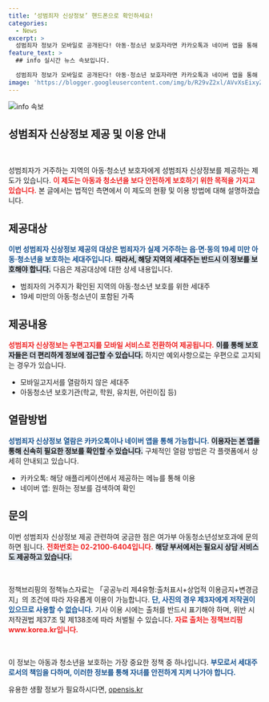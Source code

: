 ```yaml
---
title: ‘성범죄자 신상정보’ 핸드폰으로 확인하세요! 
categories:
  - News
excerpt: >
  성범죄자 정보가 모바일로 공개된다! 아동·청소년 보호자라면 카카오톡과 네이버 앱을 통해 신상정보를 실시간으로 확인할 수 있는 기회를 놓치지 마세요! 안전을 위한 새로운 소식이 궁금하다면 클릭!
feature_text: >
  ## info 실시간 뉴스 속보입니다.

  성범죄자 정보가 모바일로 공개된다! 아동·청소년 보호자라면 카카오톡과 네이버 앱을 통해 신상정보를 실시간으로 확인할 수 있는 기회를 놓치지 마세요! 안전을 위한 새로운 소식이 궁금하다면 클릭!
image: 'https://blogger.googleusercontent.com/img/b/R29vZ2xl/AVvXsEixyZcFfHzMRdzZMjFBmAUKJYCLCGyLL1o632UiGVXcaFdKo_bkvkuCioo0uUKlGfBVcT3P84aROyZIXSBEx3Aw5nCQ3pTgDom1WDC4m8eifvWiAmWEEVb4x6G_l8C0QH225ldMjyaFvpxGEBGNO37VmDTDMHGhJPq73UglMfDca1-0aw/s1600/blogspot.png'
---
```


<p><img src="https://blogger.googleusercontent.com/img/b/R29vZ2xl/AVvXsEixyZcFfHzMRdzZMjFBmAUKJYCLCGyLL1o632UiGVXcaFdKo_bkvkuCioo0uUKlGfBVcT3P84aROyZIXSBEx3Aw5nCQ3pTgDom1WDC4m8eifvWiAmWEEVb4x6G_l8C0QH225ldMjyaFvpxGEBGNO37VmDTDMHGhJPq73UglMfDca1-0aw/s1600/blogspot.png" alt="info 속보" /></p>

<h2 data-ke-size="size26">성범죄자 신상정보 제공 및 이용 안내</h2>

<p data-ke-size="size16">&nbsp;</p>

<p>성범죄자가 거주하는 지역의 아동·청소년 보호자에게 성범죄자 신상정보를 제공하는 제도가 있습니다. <b><span style="color: #ee2323;">이 제도는 아동과 청소년을 보다 안전하게 보호하기 위한 목적을 가지고 있습니다.</span></b> 본 글에서는 법적인 측면에서 이 제도의 현황 및 이용 방법에 대해 설명하겠습니다.</p>

<h2 data-ke-size="size26">제공대상</h2>

<p><b><span style="color: #1a5490;">이번 성범죄자 신상정보 제공의 대상은 범죄자가 실제 거주하는 읍·면·동의 19세 미만 아동·청소년을 보호하는 세대주입니다.</span></b> <b><span style="background-color: #21538527;">따라서, 해당 지역의 세대주는 반드시 이 정보를 보호해야 합니다.</span></b> 다음은 제공대상에 대한 상세 내용입니다.</p>

<ul>
    <li>범죄자의 거주지가 확인된 지역의 아동·청소년 보호를 위한 세대주</li>
    <li>19세 미만의 아동·청소년이 포함된 가족</li>
</ul>

<h2 data-ke-size="size26">제공내용</h2>

<p><b><span style="color: #ee2323;">성범죄자 신상정보는 우편고지를 모바일 서비스로 전환하여 제공됩니다.</span></b> <b><span style="background-color: #21538527;">이를 통해 보호자들은 더 편리하게 정보에 접근할 수 있습니다.</span></b> 하지만 예외사항으로는 우편으로 고지되는 경우가 있습니다.</p>

<ul>
    <li>모바일고지서를 열람하지 않은 세대주</li>
    <li>아동청소년 보호기관(학교, 학원, 유치원, 어린이집 등)</li>
</ul>

<h2 data-ke-size="size26">열람방법</h2>

<p><b><span style="color: #1a5490;">성범죄자 신상정보 열람은 카카오톡이나 네이버 앱을 통해 가능합니다.</span></b> <b><span style="background-color: #21538527;">이용자는 본 앱을 통해 신속히 필요한 정보를 확인할 수 있습니다.</span></b> 구체적인 열람 방법은 각 플랫폼에서 상세히 안내되고 있습니다.</p>

<ul>
<li>카카오톡: 해당 애플리케이션에서 제공하는 메뉴를 통해 이용</li>
<li>네이버 앱: 원하는 정보를 검색하여 확인</li>
</ul>

<h2 data-ke-size="size26">문의</h2>

<p>이번 성범죄자 신상정보 제공 관련하여 궁금한 점은 여가부 아동청소년성보호과에 문의하면 됩니다. <b><span style="color: #ee2323;">전화번호는 02-2100-6404입니다.</span></b> <b><span style="background-color: #21538527;">해당 부서에서는 필요시 상담 서비스도 제공하고 있습니다.</span></b></p>

<p data-ke-size="size16">&nbsp;</p>

<p>정책브리핑의 정책뉴스자료는 「공공누리 제4유형:출처표시+상업적 이용금지+변경금지」의 조건에 따라 자유롭게 이용이 가능합니다. <b><span style="color: #1a5490;">단, 사진의 경우 제3자에게 저작권이 있으므로 사용할 수 없습니다.</span></b> 기사 이용 시에는 출처를 반드시 표기해야 하며, 위반 시 저작권법 제37조 및 제138조에 따라 처벌될 수 있습니다. <b><span style="color: #ee2323;">자료 출처는 정책브리핑 www.korea.kr입니다.</span></b></p>

<p data-ke-size="size16">&nbsp;</p>

<p>이 정보는 아동과 청소년을 보호하는 가장 중요한 정책 중 하나입니다. <b><span style="color: #1a5490;">부모로서 세대주로서의 책임을 다하며, 이러한 정보를 통해 자녀를 안전하게 지켜 나가야 합니다.</span></b></p>
유용한 생활 정보가 필요하시다면, <a href="https://opensis.kr" rel="dofollow">opensis.kr</a>


